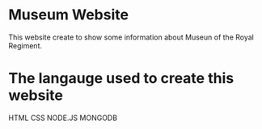 # Museum Website
This website create to show some information about Museun of the Royal Regiment.
# The langauge used to create this website
  HTML
  CSS
  NODE.JS
  MONGODB
    